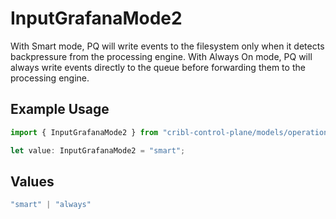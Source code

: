 # InputGrafanaMode2

With Smart mode, PQ will write events to the filesystem only when it detects backpressure from the processing engine. With Always On mode, PQ will always write events directly to the queue before forwarding them to the processing engine.

## Example Usage

```typescript
import { InputGrafanaMode2 } from "cribl-control-plane/models/operations";

let value: InputGrafanaMode2 = "smart";
```

## Values

```typescript
"smart" | "always"
```